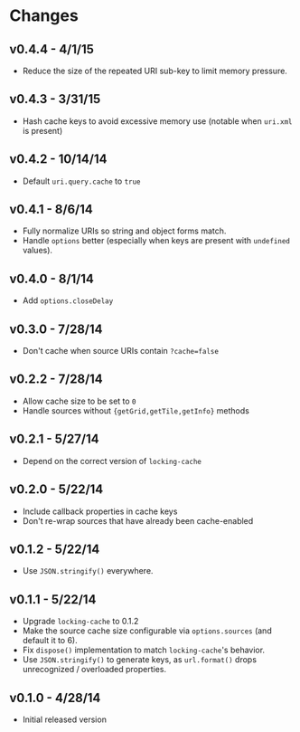 # Changes

## v0.4.4 - 4/1/15

* Reduce the size of the repeated URI sub-key to limit memory pressure.

## v0.4.3 - 3/31/15

* Hash cache keys to avoid excessive memory use (notable when `uri.xml` is
  present)

## v0.4.2 - 10/14/14

* Default `uri.query.cache` to `true`

## v0.4.1 - 8/6/14

* Fully normalize URIs so string and object forms match.
* Handle `options` better (especially when keys are present with `undefined`
  values).

## v0.4.0 - 8/1/14

* Add `options.closeDelay`

## v0.3.0 - 7/28/14

* Don't cache when source URIs contain `?cache=false`

## v0.2.2 - 7/28/14

* Allow cache size to be set to `0`
* Handle sources without `{getGrid,getTile,getInfo}` methods

## v0.2.1 - 5/27/14

* Depend on the correct version of `locking-cache`

## v0.2.0 - 5/22/14

* Include callback properties in cache keys
* Don't re-wrap sources that have already been cache-enabled

## v0.1.2 - 5/22/14

* Use `JSON.stringify()` everywhere.

## v0.1.1 - 5/22/14

* Upgrade `locking-cache` to 0.1.2
* Make the source cache size configurable via `options.sources` (and default it
  to 6).
* Fix `dispose()` implementation to match `locking-cache`'s behavior.
* Use `JSON.stringify()` to generate keys, as `url.format()` drops unrecognized
  / overloaded properties.

## v0.1.0 - 4/28/14

* Initial released version

